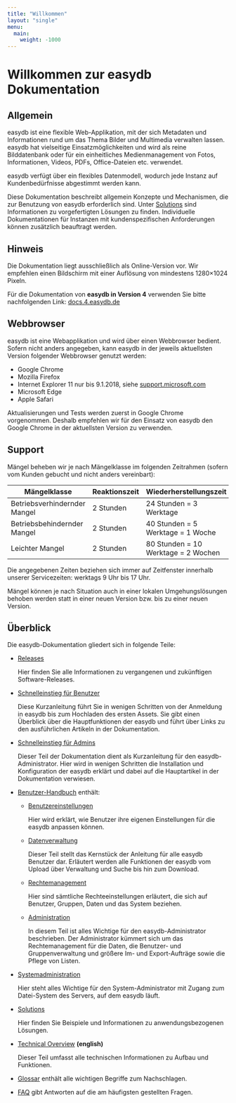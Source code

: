 ```yaml
---
title: "Willkommen"
layout: "single"
menu:
  main:
    weight: -1000
---
```

# Willkommen zur easydb Dokumentation

## Allgemein

easydb ist eine flexible Web-Applikation, mit der sich Metadaten und Informationen rund um das Thema Bilder und Multimedia verwalten lassen. easydb hat vielseitige Einsatzmöglichkeiten und wird als reine Bilddatenbank oder für ein einheitliches Medienmanagement von Fotos, Informationen, Videos, PDFs, Office-Dateien etc. verwendet.

easydb verfügt über ein flexibles Datenmodell, wodurch jede Instanz auf Kundenbedürfnisse abgestimmt werden kann.

Diese Dokumentation beschreibt allgemein Konzepte und Mechanismen, die zur Benutzung von easydb erforderlich sind. Unter [Solutions](/de/solutions) sind Informationen zu vorgefertigten Lösungen zu finden. Individuelle Dokumentationen für Instanzen mit kundenspezifischen Anforderungen können zusätzlich beauftragt werden.

## Hinweis

Die Dokumentation liegt ausschließlich als Online-Version vor. Wir empfehlen einen Bildschirm mit einer Auflösung von mindestens 1280×1024 Pixeln.

Für die Dokumentation von **easydb in Version 4** verwenden Sie bitte nachfolgenden Link: [docs.4.easydb.de](http://docs.4.easydb.de)

## Webbrowser

easydb ist eine Webapplikation und wird über einen Webbrowser bedient. Sofern nicht anders angegeben, kann easydb in der jeweils aktuellsten Version folgender Webbrowser genutzt werden:

* Google Chrome
* Mozilla Firefox
* Internet Explorer 11 nur bis 9.1.2018, siehe [support.microsoft.com](https://support.microsoft.com/de-de/help/13853/windows-lifecycle-fact-sheet)
* Microsoft Edge
* Apple Safari

Aktualisierungen und Tests werden zuerst in Google Chrome vorgenommen. Deshalb empfehlen wir für den Einsatz von easydb den Google Chrome in der aktuellsten Version zu verwenden.

## Support

Mängel beheben wir je nach Mängelklasse im folgenden Zeitrahmen \(sofern vom Kunden gebucht und nicht anders vereinbart\):

| Mängelklasse | Reaktionszeit | Wiederherstellungszeit |
| --- | --- | --- |
| Betriebsverhindernder Mangel | 2 Stunden | 24 Stunden = 3 Werktage |
| Betriebsbehindernder Mangel | 2 Stunden | 40 Stunden = 5 Werktage = 1 Woche |
| Leichter Mangel | 2 Stunden | 80 Stunden = 10 Werktage = 2 Wochen |

Die angegebenen Zeiten beziehen sich immer auf Zeitfenster innerhalb unserer Servicezeiten: werktags 9 Uhr bis 17 Uhr.

Mängel können je nach Situation auch in einer lokalen Umgehungslösungen behoben werden statt in einer neuen Version bzw. bis zu einer neuen Version.

## Überblick

Die easydb-Dokumentation gliedert sich in folgende Teile:

* [Releases](/de/releases)

  Hier finden Sie alle Informationen zu vergangenen und zukünftigen Software-Releases.

* [Schnelleinstieg für Benutzer](/de/getstarteduser)

  Diese Kurzanleitung führt Sie in wenigen Schritten von der Anmeldung in easydb bis zum Hochladen des ersten Assets. Sie gibt einen Überblick über die Hauptfunktionen der easydb und führt über Links zu den ausführlichen Artikeln in der Dokumentation.

* [Schnelleinstieg für Admins](/de/sysadmin)

  Dieser Teil der Dokumentation dient als Kurzanleitung für den easydb-Administrator. Hier wird in wenigen Schritten die Installation und Konfiguration der easydb erklärt und dabei auf die Hauptartikel in der Dokumentation verwiesen.

* [Benutzer-Handbuch](/de/webfrontend) enthält:

  * [Benutzereinstellungen](/de/webfrontend/userprefs)

    Hier wird erklärt, wie Benutzer ihre eigenen Einstellungen für die easydb anpassen können.

  * [Datenverwaltung](/de/webfrontend/datamanagement)

    Dieser Teil stellt das Kernstück der Anleitung für alle easydb Benutzer dar. Erläutert werden alle Funktionen der easydb vom Upload über Verwaltung und Suche bis hin zum Download.

  * [Rechtemanagement](/de/webfrontend/rightsmanagement)

    Hier sind sämtliche Rechteeinstellungen erläutert, die sich auf Benutzer, Gruppen, Daten und das System beziehen.

  * [Administration](/de/webfrontend/administration)

    In diesem Teil ist alles Wichtige für den easydb-Administrator beschrieben. Der Administrator kümmert sich um das Rechtemanagement für die Daten, die Benutzer- und Gruppenverwaltung und größere Im- und Export-Aufträge sowie die Pflege von Listen.

* [Systemadministration](/de/sysadmin)

  Hier steht alles Wichtige für den System-Administrator mit Zugang zum Datei-System des Servers, auf dem easydb läuft.

* [Solutions](/de/solutions)

  Hier finden Sie Beispiele und Informationen zu anwendungsbezogenen Lösungen.

* [Technical Overview](/en/technical) **\(english\)**

  Dieser Teil umfasst alle technischen Informationen zu Aufbau und Funktionen.

* [Glossar](/de/glossar) enthält alle wichtigen Begriffe zum Nachschlagen.

* [FAQ](/de/faq) gibt Antworten auf die am häufigsten gestellten Fragen.
